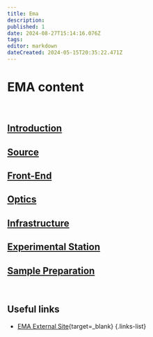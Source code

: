 ```yaml
---
title: Ema
description: 
published: 1
date: 2024-08-27T15:14:16.076Z
tags: 
editor: markdown
dateCreated: 2024-05-15T20:35:22.471Z
---
```


# EMA content

<br>

## [Introduction](/Beamlines/Ema/ema_intro)

## [Source](/Beamlines/Ema/ema_source)

## [Front-End](/Beamlines/Ema/ema_frontend)

## [Optics](/Beamlines/Ema/ema_optics)

## [Infrastructure](/Beamlines/Ema/ema_infra)

## [Experimental Station](/Beamlines/Ema/ema_exp_station)

## [Sample Preparation](/Beamlines/Ema/ema_sample_prep)

<br>


## Useful links

- [EMA External Site](https://lnls.cnpem.br/grupos/ema/){target=_blank}
{.links-list}